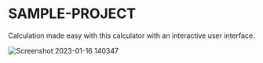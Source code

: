 # SAMPLE-PROJECT
Calculation made easy with this calculator with an interactive user interface.

![Screenshot 2023-01-16 140347](https://user-images.githubusercontent.com/87593367/212633467-5b5eb04a-6870-4b15-bd6c-3a4e221d594e.png)
